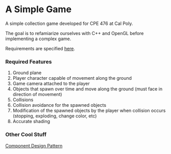 # A Simple Game
A simple collection game developed for CPE 476 at Cal Poly.

The goal is to refamiarize ourselves with C++ and OpenGL before implementing a complex game.

Requirements are specified [here](lab1_17.pdf).

### Required Features
1. Ground plane
2. Player character capable of movement along the ground
3. Game camera attached to the player
4. Objects that spawn over time and move along the ground (must face in direction of movement)
5. Collisions
6. Collision avoidance for the spawned objects
7. Modification of the spawned objects by the player when collision occurs (stopping, exploding, change color, etc)
8. Accurate shading

### Other Cool Stuff
[Component Design Pattern](http://gameprogrammingpatterns.com/component.html)
